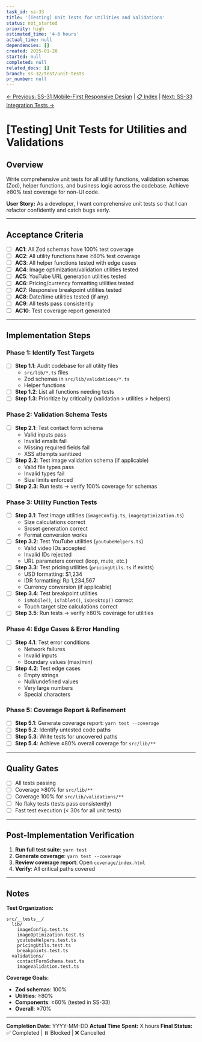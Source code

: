```yaml
---
task_id: ss-33
title: '[Testing] Unit Tests for Utilities and Validations'
status: not_started
priority: high
estimated_time: '4-6 hours'
actual_time: null
dependencies: []
created: 2025-01-20
started: null
completed: null
related_docs: []
branch: ss-32/test/unit-tests
pr_number: null
---
```


[← Previous: SS-31 Mobile-First Responsive Design](./ss-31-mobile-responsive-design.md) | [📋 Index](./index.md) | [Next: SS-33 Integration Tests →](./ss-33-integration-tests.md)

# [Testing] Unit Tests for Utilities and Validations

## Overview

Write comprehensive unit tests for all utility functions, validation schemas (Zod), helper functions, and business logic across the codebase. Achieve ≥80% test coverage for non-UI code.

**User Story:**
As a developer, I want comprehensive unit tests so that I can refactor confidently and catch bugs early.

---

## Acceptance Criteria

- [ ] **AC1**: All Zod schemas have 100% test coverage
- [ ] **AC2**: All utility functions have ≥80% test coverage
- [ ] **AC3**: All helper functions tested with edge cases
- [ ] **AC4**: Image optimization/validation utilities tested
- [ ] **AC5**: YouTube URL generation utilities tested
- [ ] **AC6**: Pricing/currency formatting utilities tested
- [ ] **AC7**: Responsive breakpoint utilities tested
- [ ] **AC8**: Date/time utilities tested (if any)
- [ ] **AC9**: All tests pass consistently
- [ ] **AC10**: Test coverage report generated

---

## Implementation Steps

### Phase 1: Identify Test Targets

- [ ] **Step 1.1**: Audit codebase for all utility files
  - `src/lib/*.ts` files
  - Zod schemas in `src/lib/validations/*.ts`
  - Helper functions
- [ ] **Step 1.2**: List all functions needing tests
- [ ] **Step 1.3**: Prioritize by criticality (validation > utilities > helpers)

### Phase 2: Validation Schema Tests

- [ ] **Step 2.1**: Test contact form schema
  - Valid inputs pass
  - Invalid emails fail
  - Missing required fields fail
  - XSS attempts sanitized
- [ ] **Step 2.2**: Test image validation schema (if applicable)
  - Valid file types pass
  - Invalid types fail
  - Size limits enforced
- [ ] **Step 2.3**: Run tests → verify 100% coverage for schemas

### Phase 3: Utility Function Tests

- [ ] **Step 3.1**: Test image utilities (`imageConfig.ts`, `imageOptimization.ts`)
  - Size calculations correct
  - Srcset generation correct
  - Format conversion works
- [ ] **Step 3.2**: Test YouTube utilities (`youtubeHelpers.ts`)
  - Valid video IDs accepted
  - Invalid IDs rejected
  - URL parameters correct (loop, mute, etc.)
- [ ] **Step 3.3**: Test pricing utilities (`pricingUtils.ts` if exists)
  - USD formatting: $1,234
  - IDR formatting: Rp 1,234,567
  - Currency conversion (if applicable)
- [ ] **Step 3.4**: Test breakpoint utilities
  - `isMobile()`, `isTablet()`, `isDesktop()` correct
  - Touch target size calculations correct
- [ ] **Step 3.5**: Run tests → verify ≥80% coverage for utilities

### Phase 4: Edge Cases & Error Handling

- [ ] **Step 4.1**: Test error conditions
  - Network failures
  - Invalid inputs
  - Boundary values (max/min)
- [ ] **Step 4.2**: Test edge cases
  - Empty strings
  - Null/undefined values
  - Very large numbers
  - Special characters

### Phase 5: Coverage Report & Refinement

- [ ] **Step 5.1**: Generate coverage report: `yarn test --coverage`
- [ ] **Step 5.2**: Identify untested code paths
- [ ] **Step 5.3**: Write tests for uncovered paths
- [ ] **Step 5.4**: Achieve ≥80% overall coverage for `src/lib/**`

---

## Quality Gates

- [ ] All tests passing
- [ ] Coverage ≥80% for `src/lib/**`
- [ ] Coverage 100% for `src/lib/validations/**`
- [ ] No flaky tests (tests pass consistently)
- [ ] Fast test execution (< 30s for all unit tests)

---

## Post-Implementation Verification

1. **Run full test suite**: `yarn test`
2. **Generate coverage**: `yarn test --coverage`
3. **Review coverage report**: Open `coverage/index.html`
4. **Verify**: All critical paths covered

---

## Notes

**Test Organization:**

```
src/__tests__/
  lib/
    imageConfig.test.ts
    imageOptimization.test.ts
    youtubeHelpers.test.ts
    pricingUtils.test.ts
    breakpoints.test.ts
  validations/
    contactFormSchema.test.ts
    imageValidation.test.ts
```

**Coverage Goals:**

- **Zod schemas**: 100%
- **Utilities**: ≥80%
- **Components**: ≥60% (tested in SS-33)
- **Overall**: ≥70%

---

**Completion Date:** YYYY-MM-DD
**Actual Time Spent:** X hours
**Final Status:** ✅ Completed | ⏸️ Blocked | ❌ Cancelled
